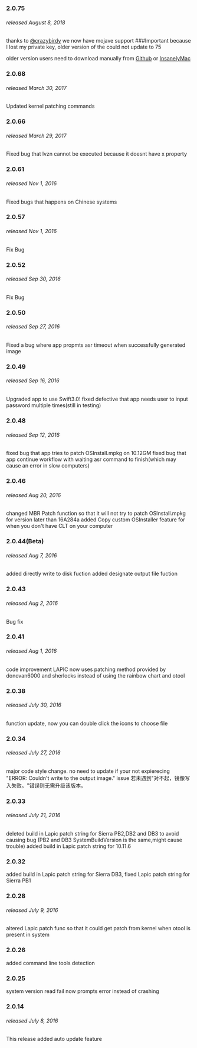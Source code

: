 ### 2.0.75
###### released August 8, 2018
thanks to [@crazybirdy](https://www.insanelymac.com/forum/files/file/944-mojave-mbr-hfs-firmware-check-patch/) we now have mojave support
###Important
because I lost my private key, older version of the could not update to 75

older version users need to download manually from [Github](https://github.com/arslan2012/Lazy-Hackintosh-Image-Generator) or [InsanelyMac](https://www.insanelymac.com/forum/files/file/567-hackintosh-custom-installer-generator/)

### 2.0.68
###### released March 30, 2017
Updated kernel patching commands

### 2.0.66
###### released March 29, 2017
Fixed bug that lvzn cannot be executed
because it doesnt have x property

### 2.0.61
###### released Nov 1, 2016
Fixed bugs that happens on Chinese systems

### 2.0.57
###### released Nov 1, 2016
Fix Bug

### 2.0.52
###### released Sep 30, 2016
Fix Bug

### 2.0.50
###### released Sep 27, 2016
Fixed a bug where app propmts asr timeout when successfully generated image

### 2.0.49
###### released Sep 16, 2016
Upgraded app to use Swift3.0!
fixed defective that app needs user to input password multiple times(still in testing)

### 2.0.48
###### released Sep 12, 2016
fixed bug that app tries to patch OSInstall.mpkg on 10.12GM
fixed bug that app continue workflow with waiting asr command to finish(which may cause an error in slow computers)

### 2.0.46
###### released Aug 20, 2016
changed MBR Patch function so that it will not try to patch OSInstall.mpkg for version later than 16A284a
added Copy custom OSInstaller feature for when you don't have CLT on your computer

### 2.0.44(Beta)
###### released Aug 7, 2016
added directly write to disk fuction
added designate output file fuction

### 2.0.43
###### released Aug 2, 2016
Bug fix

### 2.0.41
###### released Aug 1, 2016
code improvement
LAPIC now uses patching method provided by donovan6000 and sherlocks instead of using the rainbow chart and otool

### 2.0.38
###### released July 30, 2016
function update, now you can double click the icons to choose file

### 2.0.34
###### released July 27, 2016
major code style change.
no need to update if your not expierecing "ERROR: Couldn't write to the output image." issue
若未遇到"对不起，镜像写入失败。"错误则无需升级该版本。
### 2.0.33
###### released July 21, 2016
deleted build in Lapic patch string for Sierra PB2,DB2 and DB3 to avoid causing bug (PB2 and DB3 SystemBuildVersion is the same,might cause trouble)
added build in Lapic patch string for 10.11.6

### 2.0.32
added build in Lapic patch string for Sierra DB3, fixed Lapic patch string for Sierra PB1

### 2.0.28
###### released July 9, 2016
altered Lapic patch func so that it could get patch from kernel when otool is present in system

### 2.0.26
added command line tools detection

### 2.0.25
system version read fail now prompts error instead of crashing

### 2.0.14
###### released July 8, 2016
This release added auto update feature
